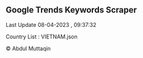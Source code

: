 

## Google Trends Keywords Scraper 
 
Last Update 08-04-2023 , 09:37:32

Country List :
VIETNAM.json



© Abdul Muttaqin 
